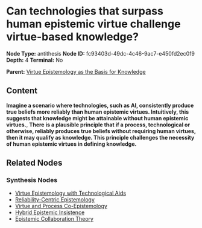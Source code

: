 # Can technologies that surpass human epistemic virtue challenge virtue-based knowledge?

**Node Type:** antithesis
**Node ID:** fc93403d-49dc-4c46-9ac7-e450fd2ec0f9
**Depth:** 4
**Terminal:** No

**Parent:** [Virtue Epistemology as the Basis for Knowledge](virtue-epistemology-as-the-basis-for-knowledge-synthesis-f8eb5e2f-1f1c-431f-ade3-fcfc46921627.md)

## Content

**Imagine a scenario where technologies, such as AI, consistently produce true beliefs more reliably than human epistemic virtues. Intuitively, this suggests that knowledge might be attainable without human epistemic virtues.**, **There is a plausible principle that if a process, technological or otherwise, reliably produces true beliefs without requiring human virtues, then it may qualify as knowledge. This principle challenges the necessity of human epistemic virtues in defining knowledge.**

## Related Nodes

### Synthesis Nodes

- [Virtue Epistemology with Technological Aids](virtue-epistemology-with-technological-aids-synthesis-8fc007cf-3fa9-45cf-ae02-4ad81a194b5c.md)
- [Reliability-Centric Epistemology](reliability-centric-epistemology-synthesis-c9a4c343-5d87-42c0-b407-f49c1ca1bc2b.md)
- [Virtue and Process Co-Epistemology](virtue-and-process-co-epistemology-synthesis-7ce83d71-e332-44aa-9074-68bb06a1d33e.md)
- [Hybrid Epistemic Insistence](hybrid-epistemic-insistence-synthesis-4f9390e4-a4ac-4c35-9e31-58c215b8de87.md)
- [Epistemic Collaboration Theory](epistemic-collaboration-theory-synthesis-34819837-8bce-49fb-b086-939aca0f9db5.md)
